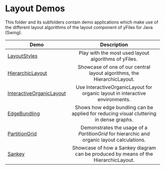 
# Layout Demos
  

 This folder and its subfolders contain demo applications which make use of the different layout algorithms of the layout component of yFiles for Java (Swing).   

| Demo | Description |
|------|:-----------:|
|[LayoutStyles](../../src/layout/layoutstyles/README.md)| Play with the most used layout algorithms of yFiles. |
|[HierarchicLayout](../../src/layout/hierarchiclayout/README.md)| Showcase of one of our central layout algorithms, the HierarchicLayout. |
|[InteractiveOrganicLayout](../../src/layout/interactiveorganic/README.md)| Use InteractiveOrganicLayout for organic layout in interactive environments. |
|[EdgeBundling](../../src/layout/edgebundling/README.md)| Shows how edge bundling can be applied for reducing visual cluttering in dense graphs. |
|[PartitionGrid](../../src/layout/partitiongrid/README.md)| Demonstrates the usage of a *PartitionGrid* for hierarchic and organic layout calculations. |
|[Sankey](../../src/layout/sankey/README.md)| Showcase of how a Sankey diagram can be produced by means of the HierarchicLayout. |
